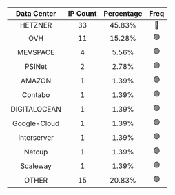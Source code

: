 | Data Center | IP Count | Percentage | Freq |
|:------------:|:--------:|:-----------:|:-----:|
| HETZNER | 33 | 45.83% | 🔴 |
| OVH | 11 | 15.28% | 🟢 |
| MEVSPACE | 4 | 5.56% | 🟢 |
| PSINet | 2 | 2.78% | 🟢 |
| AMAZON | 1 | 1.39% | 🟢 |
| Contabo | 1 | 1.39% | 🟢 |
| DIGITALOCEAN | 1 | 1.39% | 🟢 |
| Google-Cloud | 1 | 1.39% | 🟢 |
| Interserver | 1 | 1.39% | 🟢 |
| Netcup | 1 | 1.39% | 🟢 |
| Scaleway | 1 | 1.39% | 🟢 |
| OTHER | 15 | 20.83% | 🟢 |